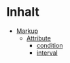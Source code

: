 # Inhalt
* [Markup](markup.md)
  * [Attribute](markup.md#attribute)
    * [condition](markup.md#condition)
    * [interval](markup.md#interval)
